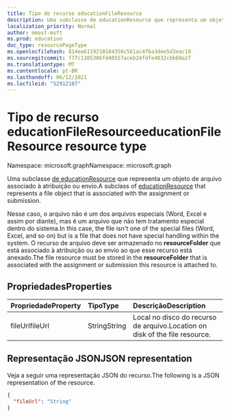 ```yaml
---
title: Tipo de recurso educationFileResource
description: Uma subclasse de educationResource que representa um objeto de arquivo associado à atribuição ou envio.
localization_priority: Normal
author: mmast-msft
ms.prod: education
doc_type: resourcePageType
ms.openlocfilehash: 814ea6119210184356c561ac4f6a3dee5d3eac10
ms.sourcegitcommit: f77c1385306fd40557aceb24fdfe4832cbb60a27
ms.translationtype: MT
ms.contentlocale: pt-BR
ms.lasthandoff: 06/12/2021
ms.locfileid: "52912107"
---
```

# <a name="educationfileresource-resource-type"></a><span data-ttu-id="2d537-103">Tipo de recurso educationFileResource</span><span class="sxs-lookup"><span data-stu-id="2d537-103">educationFileResource resource type</span></span>

<span data-ttu-id="2d537-104">Namespace: microsoft.graph</span><span class="sxs-lookup"><span data-stu-id="2d537-104">Namespace: microsoft.graph</span></span>

<span data-ttu-id="2d537-105">Uma subclasse [de educationResource](educationresource.md) que representa um objeto de arquivo associado à atribuição ou envio.</span><span class="sxs-lookup"><span data-stu-id="2d537-105">A subclass of [educationResource](educationresource.md) that represents a file object that is associated with the assignment or submission.</span></span>

<span data-ttu-id="2d537-106">Nesse caso, o arquivo não é um dos arquivos especiais (Word, Excel e assim por diante), mas é um arquivo que não tem tratamento especial dentro do sistema.</span><span class="sxs-lookup"><span data-stu-id="2d537-106">In this case, the file isn't one of the special files (Word, Excel, and so on) but is a file that does not have special handling within the system.</span></span> <span data-ttu-id="2d537-107">O recurso de arquivo deve ser armazenado no **resourceFolder** que está associado à atribuição ou ao envio ao que esse recurso está anexado.</span><span class="sxs-lookup"><span data-stu-id="2d537-107">The file resource must be stored in the **resourceFolder** that is associated with the assignment or submission this resource is attached to.</span></span>

## <a name="properties"></a><span data-ttu-id="2d537-108">Propriedades</span><span class="sxs-lookup"><span data-stu-id="2d537-108">Properties</span></span>
| <span data-ttu-id="2d537-109">Propriedade</span><span class="sxs-lookup"><span data-stu-id="2d537-109">Property</span></span>     | <span data-ttu-id="2d537-110">Tipo</span><span class="sxs-lookup"><span data-stu-id="2d537-110">Type</span></span>   |<span data-ttu-id="2d537-111">Descrição</span><span class="sxs-lookup"><span data-stu-id="2d537-111">Description</span></span>|
|:---------------|:--------|:----------|
|<span data-ttu-id="2d537-112">fileUrl</span><span class="sxs-lookup"><span data-stu-id="2d537-112">fileUrl</span></span>|<span data-ttu-id="2d537-113">String</span><span class="sxs-lookup"><span data-stu-id="2d537-113">String</span></span>|<span data-ttu-id="2d537-114">Local no disco do recurso de arquivo.</span><span class="sxs-lookup"><span data-stu-id="2d537-114">Location on disk of the file resource.</span></span>|

## <a name="json-representation"></a><span data-ttu-id="2d537-115">Representação JSON</span><span class="sxs-lookup"><span data-stu-id="2d537-115">JSON representation</span></span>

<span data-ttu-id="2d537-116">Veja a seguir uma representação JSON do recurso.</span><span class="sxs-lookup"><span data-stu-id="2d537-116">The following is a JSON representation of the resource.</span></span>

<!-- {
  "blockType": "resource",
  "optionalProperties": [

  ],
  "@odata.type": "microsoft.graph.educationFileResource"
}-->

```json
{
  "fileUrl": "String"
}

```

<!-- uuid: 8fcb5dbc-d5aa-4681-8e31-b001d5168d79
2015-10-25 14:57:30 UTC -->
<!--
{
  "type": "#page.annotation",
  "description": "educationFileResource resource",
  "keywords": "",
  "section": "documentation",
  "tocPath": "",
  "suppressions": []
}
-->


